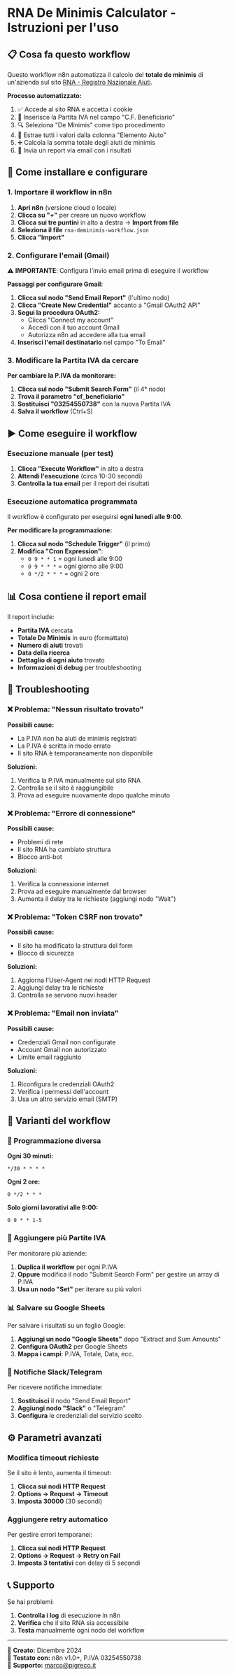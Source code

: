 # RNA De Minimis Calculator - Istruzioni per l'uso

## 📋 Cosa fa questo workflow

Questo workflow n8n automatizza il calcolo del **totale de minimis** di un'azienda sul sito [RNA - Registro Nazionale Aiuti](https://www.rna.gov.it/trasparenza/aiuti).

**Processo automatizzato:**
1. ✅ Accede al sito RNA e accetta i cookie
2. 📝 Inserisce la Partita IVA nel campo "C.F. Beneficiario"  
3. 🔍 Seleziona "De Minimis" come tipo procedimento
4. 🧮 Estrae tutti i valori dalla colonna "Elemento Aiuto"
5. ➕ Calcola la somma totale degli aiuti de minimis
6. 📧 Invia un report via email con i risultati

## 🚀 Come installare e configurare

### 1. Importare il workflow in n8n

1. **Apri n8n** (versione cloud o locale)
2. **Clicca su "+"** per creare un nuovo workflow
3. **Clicca sui tre puntini** in alto a destra → **Import from file**
4. **Seleziona il file** `rna-deminimis-workflow.json`
5. **Clicca "Import"**

### 2. Configurare l'email (Gmail)

⚠️ **IMPORTANTE**: Configura l'invio email prima di eseguire il workflow

**Passaggi per configurare Gmail:**

1. **Clicca sul nodo "Send Email Report"** (l'ultimo nodo)
2. **Clicca "Create New Credential"** accanto a "Gmail OAuth2 API"
3. **Segui la procedura OAuth2:**
   - Clicca "Connect my account"
   - Accedi con il tuo account Gmail
   - Autorizza n8n ad accedere alla tua email
4. **Inserisci l'email destinatario** nel campo "To Email"

### 3. Modificare la Partita IVA da cercare

**Per cambiare la P.IVA da monitorare:**

1. **Clicca sul nodo "Submit Search Form"** (il 4° nodo)
2. **Trova il parametro "cf_beneficiario"**
3. **Sostituisci "03254550738"** con la nuova Partita IVA
4. **Salva il workflow** (Ctrl+S)

## ▶️ Come eseguire il workflow

### Esecuzione manuale (per test)

1. **Clicca "Execute Workflow"** in alto a destra
2. **Attendi l'esecuzione** (circa 10-30 secondi)
3. **Controlla la tua email** per il report dei risultati

### Esecuzione automatica programmata

Il workflow è configurato per eseguirsi **ogni lunedì alle 9:00**.

**Per modificare la programmazione:**
1. **Clicca sul nodo "Schedule Trigger"** (il primo)
2. **Modifica "Cron Expression"**:
   - `0 9 * * 1` = ogni lunedì alle 9:00
   - `0 9 * * *` = ogni giorno alle 9:00
   - `0 */2 * * *` = ogni 2 ore

## 📊 Cosa contiene il report email

Il report include:

- **Partita IVA** cercata
- **Totale De Minimis** in euro (formattato)
- **Numero di aiuti** trovati
- **Data della ricerca**
- **Dettaglio di ogni aiuto** trovato
- **Informazioni di debug** per troubleshooting

## 🔧 Troubleshooting

### ❌ Problema: "Nessun risultato trovato"

**Possibili cause:**
- La P.IVA non ha aiuti de minimis registrati
- La P.IVA è scritta in modo errato
- Il sito RNA è temporaneamente non disponibile

**Soluzioni:**
1. Verifica la P.IVA manualmente sul sito RNA
2. Controlla se il sito è raggiungibile
3. Prova ad eseguire nuovamente dopo qualche minuto

### ❌ Problema: "Errore di connessione"

**Possibili cause:**
- Problemi di rete
- Il sito RNA ha cambiato struttura
- Blocco anti-bot

**Soluzioni:**
1. Verifica la connessione internet
2. Prova ad eseguire manualmente dal browser
3. Aumenta il delay tra le richieste (aggiungi nodo "Wait")

### ❌ Problema: "Token CSRF non trovato"

**Possibili cause:**
- Il sito ha modificato la struttura del form
- Blocco di sicurezza

**Soluzioni:**
1. Aggiorna l'User-Agent nei nodi HTTP Request
2. Aggiungi delay tra le richieste
3. Controlla se servono nuovi header

### ❌ Problema: "Email non inviata"

**Possibili cause:**
- Credenziali Gmail non configurate
- Account Gmail non autorizzato
- Limite email raggiunto

**Soluzioni:**
1. Riconfigura le credenziali OAuth2
2. Verifica i permessi dell'account
3. Usa un altro servizio email (SMTP)

## 🔄 Varianti del workflow

### 📅 Programmazione diversa

**Ogni 30 minuti:**
```
*/30 * * * *
```

**Ogni 2 ore:**
```
0 */2 * * *
```

**Solo giorni lavorativi alle 9:00:**
```
0 9 * * 1-5
```

### 📝 Aggiungere più Partite IVA

Per monitorare più aziende:

1. **Duplica il workflow** per ogni P.IVA
2. **Oppure** modifica il nodo "Submit Search Form" per gestire un array di P.IVA
3. **Usa un nodo "Set"** per iterare su più valori

### 📊 Salvare su Google Sheets

Per salvare i risultati su un foglio Google:

1. **Aggiungi un nodo "Google Sheets"** dopo "Extract and Sum Amounts"
2. **Configura OAuth2** per Google Sheets
3. **Mappa i campi**: P.IVA, Totale, Data, ecc.

### 📱 Notifiche Slack/Telegram

Per ricevere notifiche immediate:

1. **Sostituisci** il nodo "Send Email Report" 
2. **Aggiungi nodo "Slack"** o "Telegram"
3. **Configura** le credenziali del servizio scelto

## ⚙️ Parametri avanzati

### Modifica timeout richieste

Se il sito è lento, aumenta il timeout:

1. **Clicca sui nodi HTTP Request**
2. **Options → Request → Timeout**
3. **Imposta 30000** (30 secondi)

### Aggiungere retry automatico

Per gestire errori temporanei:

1. **Clicca sui nodi HTTP Request**
2. **Options → Request → Retry on Fail**
3. **Imposta 3 tentativi** con delay di 5 secondi

## 📞 Supporto

Se hai problemi:

1. **Controlla i log** di esecuzione in n8n
2. **Verifica** che il sito RNA sia accessibile
3. **Testa** manualmente ogni nodo del workflow

---

📅 **Creato:** Dicembre 2024  
🔧 **Testato con:** n8n v1.0+, P.IVA 03254550738  
📧 **Supporto:** marco@pigreco.it
